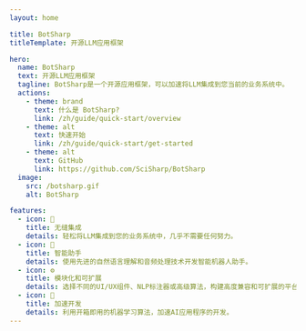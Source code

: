 ```yaml
---
layout: home

title: BotSharp
titleTemplate: 开源LLM应用框架

hero:
  name: BotSharp
  text: 开源LLM应用框架
  tagline: BotSharp是一个开源应用框架，可以加速将LLM集成到您当前的业务系统中。
  actions:
    - theme: brand
      text: 什么是 BotSharp?
      link: /zh/guide/quick-start/overview
    - theme: alt
      text: 快速开始
      link: /zh/guide/quick-start/get-started
    - theme: alt
      text: GitHub
      link: https://github.com/SciSharp/BotSharp
  image:
    src: /botsharp.gif
    alt: BotSharp

features:
  - icon: 📝
    title: 无缝集成
    details: 轻松将LLM集成到您的业务系统中，几乎不需要任何努力。
  - icon: 🤖
    title: 智能助手
    details: 使用先进的自然语言理解和音频处理技术开发智能机器人助手。
  - icon: ⚙️
    title: 模块化和可扩展
    details: 选择不同的UI/UX组件、NLP标注器或高级算法，构建高度兼容和可扩展的平台。
  - icon: 🚀
    title: 加速开发
    details: 利用开箱即用的机器学习算法，加速AI应用程序的开发。
---
```

<style>
:root {
  --vp-home-hero-name-color: transparent;
  --vp-home-hero-name-background: -webkit-linear-gradient(120deg, #bd34fe 30%, #41d1ff);

  --vp-home-hero-image-background-image: linear-gradient(-45deg, #bd34fe 50%, #47caff 50%);
  --vp-home-hero-image-filter: blur(44px);
}

@media (min-width: 640px) {
  :root {
    --vp-home-hero-image-filter: blur(56px);
  }
}

@media (min-width: 960px) {
  :root {
    --vp-home-hero-image-filter: blur(68px);
  }
}
</style>

